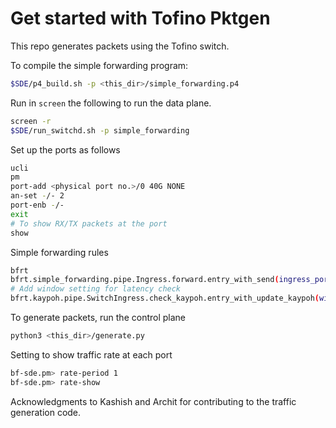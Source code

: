 # Get started with Tofino Pktgen

This repo generates packets using the Tofino switch.

To compile the simple forwarding program:
```sh
$SDE/p4_build.sh -p <this_dir>/simple_forwarding.p4
```

Run in `screen` the following to run the data plane.
```sh
screen -r
$SDE/run_switchd.sh -p simple_forwarding
```

Set up the ports as follows
```sh
ucli
pm
port-add <physical port no.>/0 40G NONE
an-set -/- 2
port-enb -/-
exit
# To show RX/TX packets at the port
show
```

Simple forwarding rules
```sh
bfrt
bfrt.simple_forwarding.pipe.Ingress.forward.entry_with_send(ingress_port=<pktgen dev port>, port=<output dev port>).push()
# Add window setting for latency check
bfrt.kaypoh.pipe.SwitchIngress.check_kaypoh.entry_with_update_kaypoh(window=49160).push()
```

To generate packets, run the control plane
```sh
python3 <this_dir>/generate.py
```

Setting to show traffic rate at each port
```sh
bf-sde.pm> rate-period 1
bf-sde.pm> rate-show
```

Acknowledgments to Kashish and Archit for contributing to the traffic generation code.
